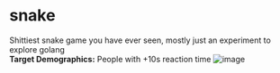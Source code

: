 # snake
Shittiest snake game you have ever seen, mostly just an experiment to explore golang  
**Target Demographics:** People with +10s reaction time
![image](https://github.com/ArchUsr64/snake/assets/83179501/ef11389e-00d9-4361-8341-b94a9745159f)

